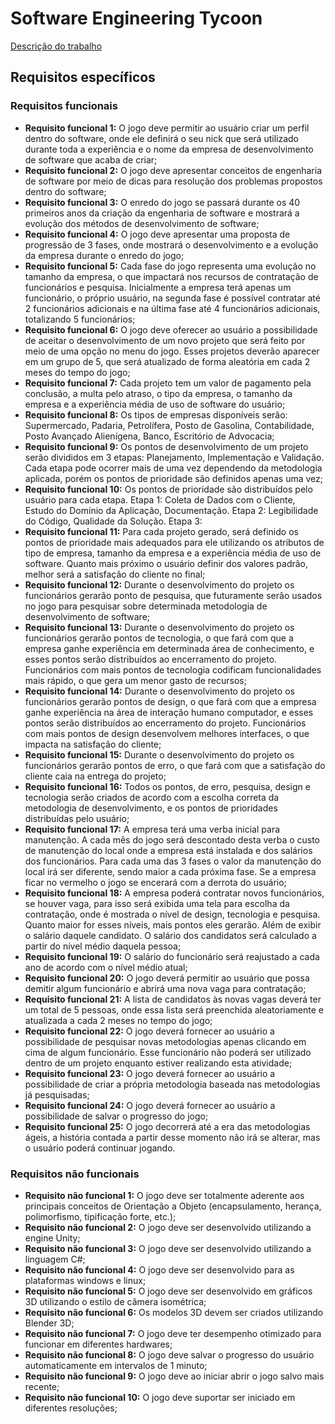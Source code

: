 # Software Engineering Tycoon

[Descrição do trabalho](trabalho/README.md)

## Requisitos específicos

### Requisitos funcionais

- **Requisito funcional 1:** O jogo deve permitir ao usuário criar um perfil dentro do software, onde ele definirá o seu nick que será utilizado durante toda a experiência e o nome da empresa de desenvolvimento de software que acaba de criar;
- **Requisito funcional 2:** O jogo deve apresentar conceitos de engenharia de software por meio de dicas para resolução dos problemas propostos dentro do software;
- **Requisito funcional 3:** O enredo do jogo se passará durante os 40 primeiros anos da criação da engenharia de software e mostrará a evolução dos métodos de desenvolvimento de software;
- **Requisito funcional 4:** O jogo deve apresentar uma proposta de progressão de 3 fases, onde mostrará o desenvolvimento e a evolução da empresa durante o enredo do jogo;
- **Requisito funcional 5:** Cada fase do jogo representa uma evolução no tamanho da empresa, o que impactará nos recursos de contratação de funcionários e pesquisa. Inicialmente a empresa terá apenas um funcionário, o próprio usuário, na segunda fase é possível contratar até 2 funcionários adicionais e na última fase até 4 funcionários adicionais, totalizando 5 funcionários;
- **Requisito funcional 6:** O jogo deve oferecer ao usuário a possibilidade de aceitar o desenvolvimento de um novo projeto que será feito por meio de uma opção no menu do jogo. Esses projetos deverão aparecer em um grupo de 5, que será atualizado de forma aleatória em cada 2 meses do tempo do jogo;
- **Requisito funcional 7:** Cada projeto tem um valor de pagamento pela conclusão, a multa pelo atraso, o tipo da empresa, o tamanho da empresa e a experiência média de uso de software do usuário;
- **Requisito funcional 8:** Os tipos de empresas disponíveis serão: Supermercado, Padaria, Petrolífera, Posto de Gasolina, Contabilidade, Posto Avançado Alienígena, Banco, Escritório de Advocacia;
- **Requisito funcional 9:** Os pontos de desenvolvimento de um projeto serão divididos em 3 etapas: Planejamento, Implementação e Validação. Cada etapa pode ocorrer mais de uma vez dependendo da metodologia aplicada, porém os pontos de prioridade são definidos apenas uma vez;
- **Requisito funcional 10:** Os pontos de prioridade são distribuídos pelo usuário para cada etapa. Etapa 1: Coleta de Dados com o Cliente, Estudo do Domínio da Aplicação, Documentação. Etapa 2: Legibilidade do Código, Qualidade da Solução. Etapa 3:
- **Requisito funcional 11:** Para cada projeto gerado, será definido os pontos de prioridade mais adequados para ele utilizando os atributos de tipo de empresa, tamanho da empresa e a experiência média de uso de software. Quanto mais próximo o usuário definir dos valores padrão, melhor será a satisfação do cliente no final;
- **Requisito funcional 12:** Durante o desenvolvimento do projeto os funcionários gerarão ponto de pesquisa, que futuramente serão usados no jogo para pesquisar sobre determinada metodologia de desenvolvimento de software;
- **Requisito funcional 13:** Durante o desenvolvimento do projeto os funcionários gerarão pontos de tecnologia, o que fará com que a empresa ganhe experiência em determinada área de conhecimento, e esses pontos serão distribuídos ao encerramento do projeto. Funcionários com mais pontos de tecnologia codificam funcionalidades mais rápido, o que gera um menor gasto de recursos;
- **Requisito funcional 14:** Durante o desenvolvimento do projeto os funcionários gerarão pontos de design, o que fará com que a empresa ganhe experiência na área de interação humano computador, e esses pontos serão distribuídos ao encerramento do projeto. Funcionários com mais pontos de design desenvolvem melhores interfaces, o que impacta na satisfação do cliente;
- **Requisito funcional 15:** Durante o desenvolvimento do projeto os funcionários gerarão pontos de erro, o que fará com que a satisfação do cliente caia na entrega do projeto;
- **Requisito funcional 16:** Todos os pontos, de erro, pesquisa, design e tecnologia serão criados de acordo com a escolha correta da metodologia de desenvolvimento, e os pontos de prioridades distribuídas pelo usuário;
- **Requisito funcional 17:** A empresa terá uma verba inicial para manutenção. A cada mês do jogo será descontado desta verba o custo de manutenção do local onde a empresa está instalada e dos salários dos funcionários. Para cada uma das 3 fases o valor da manutenção do local irá ser diferente, sendo maior a cada próxima fase. Se a empresa ficar no vermelho o jogo se encerará com a derrota do usuário;
- **Requisito funcional 18:** A empresa poderá contratar novos funcionários, se houver vaga, para isso será exibida uma tela para escolha da contratação, onde é mostrada o nível de design, tecnologia e pesquisa. Quanto maior for esses níveis, mais pontos eles gerarão. Além de exibir o salário daquele candidato. O salário dos candidatos será calculado a partir do nível médio daquela pessoa;
- **Requisito funcional 19:** O salário do funcionário será reajustado a cada ano de acordo com o nível médio atual;
- **Requisito funcional 20:** O jogo deverá permitir ao usuário que possa demitir algum funcionário e abrirá uma nova vaga para contratação;
- **Requisito funcional 21:** A lista de candidatos às novas vagas deverá ter um total de 5 pessoas, onde essa lista será preenchida aleatoriamente e atualizada a cada 2 meses no tempo do jogo;
- **Requisito funcional 22:** O jogo deverá fornecer ao usuário a possibilidade de pesquisar novas metodologias apenas clicando em cima de algum funcionário. Esse funcionário não poderá ser utilizado dentro de um projeto enquanto estiver realizando esta atividade;
- **Requisito funcional 23:** O jogo deverá fornecer ao usuário a possibilidade de criar a própria metodologia baseada nas metodologias já pesquisadas;
- **Requisito funcional 24:** O jogo deverá fornecer ao usuário a possibilidade de salvar o progresso do jogo;
- **Requisito funcional 25:** O jogo decorrerá até a era das metodologias ágeis, a história contada a partir desse momento não irá se alterar, mas o usuário poderá continuar jogando.

### Requisitos não funcionais

- **Requisito não funcional 1:** O jogo deve ser totalmente aderente aos principais conceitos de Orientação a Objeto (encapsulamento, herança, polimorfismo, tipificação forte, etc.);
- **Requisito não funcional 2:** O jogo deve ser desenvolvido utilizando a engine Unity;
- **Requisito não funcional 3:** O jogo deve ser desenvolvido utilizando a linguagem C#;
- **Requisito não funcional 4:** O jogo deve ser desenvolvido para as plataformas windows e linux;
- **Requisito não funcional 5:** O jogo deve ser desenvolvido em gráficos 3D utilizando o estilo de câmera isométrica;
- **Requisito não funcional 6:** Os modelos 3D devem ser criados utilizando Blender 3D;
- **Requisito não funcional 7:** O jogo deve ter desempenho otimizado para funcionar em diferentes hardwares;
- **Requisito não funcional 8:** O jogo deve salvar o progresso do usuário automaticamente em intervalos de 1 minuto;
- **Requisito não funcional 9:** O jogo deve ao iniciar abrir o jogo salvo mais recente;
- **Requisito não funcional 10:** O jogo deve suportar ser iniciado em diferentes resoluções;
